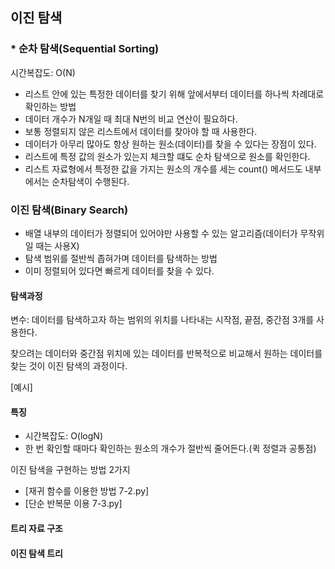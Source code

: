## 이진 탐색

### * 순차 탐색(Sequential Sorting)

시간복잡도: O(N)<br>
- 리스트 안에 있는 특정한 데이터를 찾기 위해 앞에서부터 데이터를 하나씩 차례대로 확인하는 방법
- 데이터 개수가 N개일 때 최대 N번의 비교 연산이 필요하다.
- 보통 정렬되지 않은 리스트에서 데이터를 찾아야 할 때 사용한다.
- 데이터가 아무리 많아도 항상 원하는 원소(데이터)를 찾을 수 있다는 장점이 있다.
- 리스트에 특정 값의 원소가 있는지 체크할 떄도 순차 탐색으로 원소를 확인한다.
- 리스트 자료형에서 특정한 값을 가지는 원소의 개수를 세는 count() 메서드도 내부에서는 순차탐색이 수행된다.

### 이진 탐색(Binary Search)

- 배열 내부의 데이터가 정렬되어 있어야만 사용할 수 있는 알고리즘(데이터가 무작위일 때는 사용X)
- 탐색 범위를 절반씩 좁혀가며 데이터를 탐색하는 방법
- 이미 정렬되어 있다면 빠르게 데이터를 찾을 수 있다.

#### 탐색과정

변수: 데이터를 탐색하고자 하는 범위의 위치를 나타내는 시작점, 끝점, 중간점 3개를 사용한다.

찾으려는 데이터와 중간점 위치에 있는 데이터를 반복적으로 비교해서 원하는 데이터를 찾는 것이 이진 탐색의 과정이다.

[예시]

#### 특징

- 시간복잡도: O(logN)
- 한 번 확인할 때마다 확인하는 원소의 개수가 절반씩 줄어든다.(퀵 정렬과 공통점)

이진 탐색을 구현하는 방법 2가지
- [재귀 함수를 이용한 방법 7-2.py]
- [단순 반복문 이용 7-3.py]

#### 트리 자료 구조
#### 이진 탐색 트리

